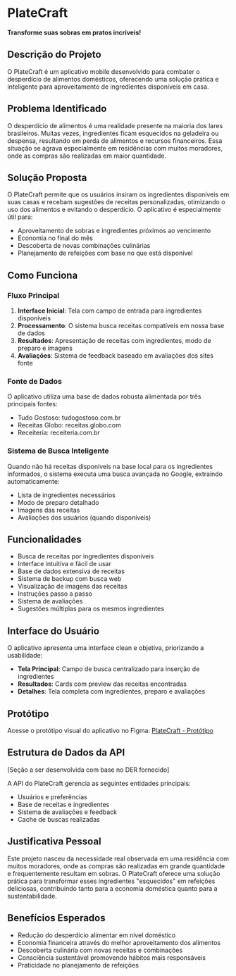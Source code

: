 # PlateCraft
**Transforme suas sobras em pratos incríveis!**

## Descrição do Projeto
O PlateCraft é um aplicativo mobile desenvolvido para combater o desperdício de alimentos domésticos, oferecendo uma solução prática e inteligente para aproveitamento de ingredientes disponíveis em casa.

## Problema Identificado
O desperdício de alimentos é uma realidade presente na maioria dos lares brasileiros. Muitas vezes, ingredientes ficam esquecidos na geladeira ou despensa, resultando em perda de alimentos e recursos financeiros. Essa situação se agrava especialmente em residências com muitos moradores, onde as compras são realizadas em maior quantidade.

## Solução Proposta
O PlateCraft permite que os usuários insiram os ingredientes disponíveis em suas casas e recebam sugestões de receitas personalizadas, otimizando o uso dos alimentos e evitando o desperdício. O aplicativo é especialmente útil para:

- Aproveitamento de sobras e ingredientes próximos ao vencimento
- Economia no final do mês
- Descoberta de novas combinações culinárias
- Planejamento de refeições com base no que está disponível

## Como Funciona

### Fluxo Principal
1. **Interface Inicial**: Tela com campo de entrada para ingredientes disponíveis
2. **Processamento**: O sistema busca receitas compatíveis em nossa base de dados
3. **Resultados**: Apresentação de receitas com ingredientes, modo de preparo e imagens
4. **Avaliações**: Sistema de feedback baseado em avaliações dos sites fonte

### Fonte de Dados
O aplicativo utiliza uma base de dados robusta alimentada por três principais fontes:
- Tudo Gostoso: tudogostoso.com.br
- Receitas Globo: receitas.globo.com
- Receiteria: receiteria.com.br

### Sistema de Busca Inteligente
Quando não há receitas disponíveis na base local para os ingredientes informados, o sistema executa uma busca avançada no Google, extraindo automaticamente:
- Lista de ingredientes necessários
- Modo de preparo detalhado
- Imagens das receitas
- Avaliações dos usuários (quando disponíveis)

## Funcionalidades
- Busca de receitas por ingredientes disponíveis
- Interface intuitiva e fácil de usar
- Base de dados extensiva de receitas
- Sistema de backup com busca web
- Visualização de imagens das receitas
- Instruções passo a passo
- Sistema de avaliações
- Sugestões múltiplas para os mesmos ingredientes

## Interface do Usuário
O aplicativo apresenta uma interface clean e objetiva, priorizando a usabilidade:
- **Tela Principal**: Campo de busca centralizado para inserção de ingredientes
- **Resultados**: Cards com preview das receitas encontradas
- **Detalhes**: Tela completa com ingredientes, preparo e avaliações

## Protótipo
Acesse o protótipo visual do aplicativo no Figma:  [PlateCraft - Protótipo](https://www.figma.com/design/Aw0qqlWACh1ZJaazzG7HH7)

## Estrutura de Dados da API
[Seção a ser desenvolvida com base no DER fornecido]

A API do PlateCraft gerencia as seguintes entidades principais:
- Usuários e preferências
- Base de receitas e ingredientes
- Sistema de avaliações e feedback
- Cache de buscas realizadas

## Justificativa Pessoal
Este projeto nasceu da necessidade real observada em uma residência com muitos moradores, onde as compras são realizadas em grande quantidade e frequentemente resultam em sobras. O PlateCraft oferece uma solução prática para transformar esses ingredientes "esquecidos" em refeições deliciosas, contribuindo tanto para a economia doméstica quanto para a sustentabilidade.

## Benefícios Esperados
- Redução do desperdício alimentar em nível doméstico
- Economia financeira através do melhor aproveitamento dos alimentos
- Descoberta culinária com novas receitas e combinações
- Consciência sustentável promovendo hábitos mais responsáveis
- Praticidade no planejamento de refeições
